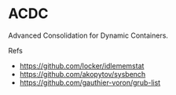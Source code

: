 ACDC
====

Advanced Consolidation for Dynamic Containers.

Refs
* https://github.com/locker/idlememstat
* https://github.com/akopytov/sysbench
* https://github.com/gauthier-voron/grub-list
